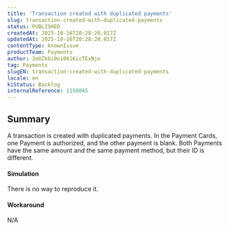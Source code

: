 ```yaml
---
title: 'Transaction created with duplicated payments'
slug: transaction-created-with-duplicated-payments
status: PUBLISHED
createdAt: 2025-10-16T20:28:20.017Z
updatedAt: 2025-10-16T20:28:20.017Z
contentType: knownIssue
productTeam: Payments
author: 2mXZkbi0oi061KicTExNjo
tag: Payments
slugEN: transaction-created-with-duplicated-payments
locale: en
kiStatus: Backlog
internalReference: 1158045
---
```


## Summary


A transaction is created with duplicated payments.
In the Payment Cards, one Payment is authorized, and the other payment is blank.
Both Payments have the same amount and the same payment method, but their ID is different.



#### Simulation


There is no way to reproduce it.



#### Workaround


N/A




